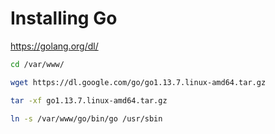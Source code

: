 # Installing Go

https://golang.org/dl/


```sh
cd /var/www/

wget https://dl.google.com/go/go1.13.7.linux-amd64.tar.gz

tar -xf go1.13.7.linux-amd64.tar.gz
 
ln -s /var/www/go/bin/go /usr/sbin
```



